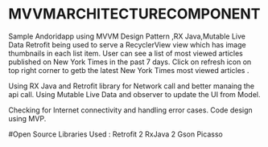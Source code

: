 # MVVMARCHITECTURECOMPONENT
Sample Andoridapp  using MVVM Design Pattern ,RX Java,Mutable Live Data Retrofit being used to serve a RecyclerView view which has image thumbnails in each list item.
User can see a list of most viewed articles published on New York Times in the past 7 days.
Click on refresh icon on top right corner to getb the latest New York Times most viewed articles .

Using RX Java and Retrofit library for Network call and better manaing the api call.
Using Mutable Live Data and observer to update the UI from Model.

Checking for Internet connectivity and handling error cases. Code design using MVP.

#Open Source Libraries Used :
Retrofit 2
RxJava 2
Gson
Picasso
